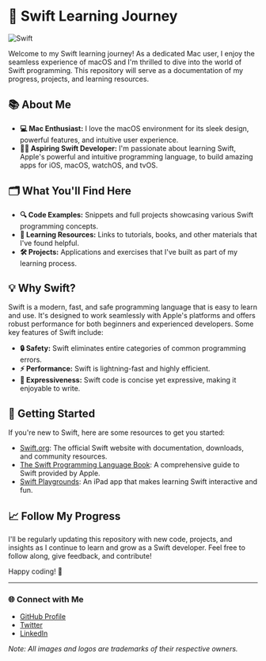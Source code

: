 # 🚀 Swift Learning Journey

![Swift](https://developer.apple.com/swift/images/swift-og.png)

Welcome to my Swift learning journey! As a dedicated Mac user, I enjoy the seamless experience of macOS and I'm thrilled to dive into the world of Swift programming. This repository will serve as a documentation of my progress, projects, and learning resources.

## 📚 About Me

- **💻 Mac Enthusiast:** I love the macOS environment for its sleek design, powerful features, and intuitive user experience.
- **👨‍💻 Aspiring Swift Developer:** I'm passionate about learning Swift, Apple's powerful and intuitive programming language, to build amazing apps for iOS, macOS, watchOS, and tvOS.

## 🗂️ What You'll Find Here

- **🔍 Code Examples:** Snippets and full projects showcasing various Swift programming concepts.
- **📖 Learning Resources:** Links to tutorials, books, and other materials that I've found helpful.
- **🛠️ Projects:** Applications and exercises that I've built as part of my learning process.

## 💡 Why Swift?

Swift is a modern, fast, and safe programming language that is easy to learn and use. It's designed to work seamlessly with Apple's platforms and offers robust performance for both beginners and experienced developers. Some key features of Swift include:

- **🔒 Safety:** Swift eliminates entire categories of common programming errors.
- **⚡ Performance:** Swift is lightning-fast and highly efficient.
- **📝 Expressiveness:** Swift code is concise yet expressive, making it enjoyable to write.

## 🚀 Getting Started

If you're new to Swift, here are some resources to get you started:

- [Swift.org](https://swift.org): The official Swift website with documentation, downloads, and community resources.
- [The Swift Programming Language Book](https://docs.swift.org/swift-book/): A comprehensive guide to Swift provided by Apple.
- [Swift Playgrounds](https://www.apple.com/swift/playgrounds/): An iPad app that makes learning Swift interactive and fun.

## 📈 Follow My Progress

I'll be regularly updating this repository with new code, projects, and insights as I continue to learn and grow as a Swift developer. Feel free to follow along, give feedback, and contribute!

Happy coding! 🎉

---

### 🌐 Connect with Me

- [GitHub Profile](https://github.com/gonzgimnzjavier)
- [Twitter](https://twitter.com/javigongimenez)
- [LinkedIn](https://www.linkedin.com/in/javier-gonzález-giménez-a72426280/)

*Note: All images and logos are trademarks of their respective owners.*
